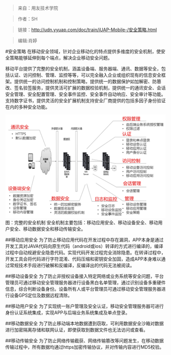 >来自：用友技术学院

>作者：SH

>链接：http://udn.yyuap.com/doc/train/iUAP-Mobile-/安全策略.html

>编辑:肖婷

#安全策略
在移动安全领域，针对企业移动化的特点提供多维度的安全机制，使安全策略能够延伸到每个端点，解决企业移动安全问题。

移动平台提供了完整的安全机制，涵盖设备端、服务器端、通讯、数据等安全，包括认证、访问控制、管理、监控等等，可以完全融入企业或组织现有的信息安全框架。提供统一的访问控制机制和控制策略，提供统一的数据保护如加解密、防篡改、签名验签服务，提供灵活可扩展的数据校验机制，提供统一的通讯安全、会话安全管理、安全配置管理、安全事件监控、安全事件自动响应、安全审计等功能。支持数字证书，提供灵活的安全扩展机制支持安全厂商提供的包括多因子身份验证在内的多种安全功能。

![](/assets/25.png)
                                                                         图：完整的安全机制
安全机制主要包括：移动应用安全、移动设备安全、移动用户安全、移动数据安全和移动传输安全。


##移动应用安全
为了防止移动应用代码在开发过程中存在漏洞，APP本身是通过开发工具对JAVA代码向原生代码（android或ios）转译的方式进行编译的，编译过程中自动规避安全隐患代码。实现代码开发过程完全消除隐患。在转译过程中，开发工具会将代码进行字符混淆、代码压缩和密钥安全加固，造成APP本身难以通过常规技术手段进行破解和反编译，反编译出的代码无法被阅读。

##移动设备安全
为了防止非授权设备接入特定网络或业务系统等安全问题，平台管理员可通过移动安全管理服务器进行设备黑白名单管理，通过识别设备多重硬件信息，综合判断设备身份。设备所有人或平台管理员可通过移动安全管理服务器进行设备GPS定位及数据远程清除。

##移动用户安全
为了实现统一账户管理及安全认证，移动安全管理服务器可进行身份认证系统集成，实现APP与后端业务系统集成及单点登录。

##移动数据安全
为了防止移动端本地数据遭到窃取，可利用数据安全沙箱对数据进行加密隔离存储和联网认证，即使获取到数据文件也无法访问或查看。

##移动传输安全
为了防止网络传输截获、网络传输篡改等问题发生，在移动数据传输过程中，所有数据均通过https加密传输协议，并对传输内容进行MD5校验。




